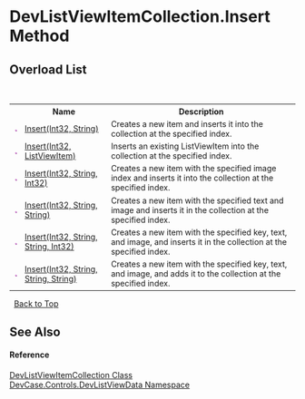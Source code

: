# DevListViewItemCollection.Insert Method 
 


## Overload List
&nbsp;<table><tr><th></th><th>Name</th><th>Description</th></tr><tr><td>![Public method](media/pubmethod.gif "Public method")</td><td><a href="M_DevCase_Controls_DevListViewData_DevListViewItemCollection_Insert">Insert(Int32, String)</a></td><td>
Creates a new item and inserts it into the collection at the specified index.</td></tr><tr><td>![Public method](media/pubmethod.gif "Public method")</td><td><a href="M_DevCase_Controls_DevListViewData_DevListViewItemCollection_Insert_5">Insert(Int32, ListViewItem)</a></td><td>
Inserts an existing ListViewItem into the collection at the specified index.</td></tr><tr><td>![Public method](media/pubmethod.gif "Public method")</td><td><a href="M_DevCase_Controls_DevListViewData_DevListViewItemCollection_Insert_1">Insert(Int32, String, Int32)</a></td><td>
Creates a new item with the specified image index and inserts it into the collection at the specified index.</td></tr><tr><td>![Public method](media/pubmethod.gif "Public method")</td><td><a href="M_DevCase_Controls_DevListViewData_DevListViewItemCollection_Insert_2">Insert(Int32, String, String)</a></td><td>
Creates a new item with the specified text and image and inserts it in the collection at the specified index.</td></tr><tr><td>![Public method](media/pubmethod.gif "Public method")</td><td><a href="M_DevCase_Controls_DevListViewData_DevListViewItemCollection_Insert_3">Insert(Int32, String, String, Int32)</a></td><td>
Creates a new item with the specified key, text, and image, and inserts it in the collection at the specified index.</td></tr><tr><td>![Public method](media/pubmethod.gif "Public method")</td><td><a href="M_DevCase_Controls_DevListViewData_DevListViewItemCollection_Insert_4">Insert(Int32, String, String, String)</a></td><td>
Creates a new item with the specified key, text, and image, and adds it to the collection at the specified index.</td></tr></table>&nbsp;
<a href="#devlistviewitemcollection.insert-method">Back to Top</a>

## See Also


#### Reference
<a href="T_DevCase_Controls_DevListViewData_DevListViewItemCollection">DevListViewItemCollection Class</a><br /><a href="N_DevCase_Controls_DevListViewData">DevCase.Controls.DevListViewData Namespace</a><br />